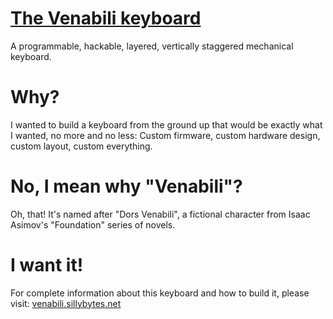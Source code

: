 # [The Venabili keyboard](http://venabili.sillybytes.net)

A programmable, hackable, layered, vertically staggered mechanical keyboard.

# Why?

I wanted to build a keyboard from the ground up that would be exactly what I
wanted, no more and no less: Custom firmware, custom hardware design, custom
layout, custom everything.

# No, I mean why "Venabili"?

Oh, that! It's named after "Dors Venabili", a fictional character from Isaac
Asimov's "Foundation" series of novels.

# I want it!

For complete information about this keyboard and how to build it, please visit:
[venabili.sillybytes.net](http://venabili.sillybytes.net)
